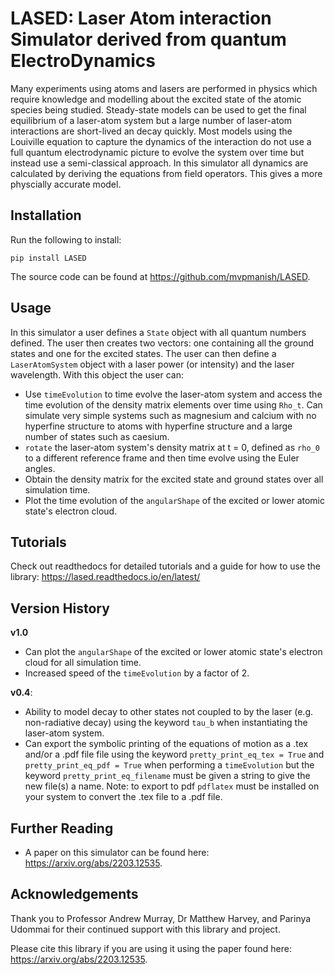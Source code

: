 # LASED: Laser Atom interaction Simulator derived from quantum ElectroDynamics

Many experiments using atoms and lasers are performed in physics which require knowledge and modelling about the excited state of the atomic species being studied. Steady-state models can be used to get the final equilibrium of a laser-atom system but a large number of laser-atom interactions are short-lived an decay quickly. Most models using the Louiville equation to capture the dynamics of the interaction do not use a full quantum electrodynamic picture to evolve the system over time but instead use a semi-classical approach. In this simulator all dynamics are calculated by deriving the equations from field operators. This gives a more physcially accurate model.

## Installation

Run the following to install:
```
pip install LASED
```

The source code can be found at https://github.com/mvpmanish/LASED.

## Usage

In this simulator a user defines a `State` object with all quantum numbers defined. The user then creates two vectors: one containing all the ground states and one for the excited states. The user can then define a `LaserAtomSystem` object with a laser power (or intensity) and the laser wavelength. With this object the user can:
- Use `timeEvolution` to time evolve the laser-atom system and access the time evolution of the density matrix elements over time using `Rho_t`. Can simulate very simple systems such as magnesium and calcium with no hyperfine structure to atoms with hyperfine structure and a large number of states such as caesium.
- `rotate` the laser-atom system's density matrix at t = 0, defined as `rho_0` to a different reference frame and then time evolve using the Euler angles.
- Obtain the density matrix for the excited state and ground states over all simulation time.
- Plot the time evolution of the `angularShape` of the excited or lower atomic state's electron cloud.

## Tutorials

Check out readthedocs for detailed tutorials and a guide for how to use the library: https://lased.readthedocs.io/en/latest/

## Version History

**v1.0**
- Can plot the `angularShape` of the excited or lower atomic state's electron cloud for all simulation time.
- Increased speed of the `timeEvolution` by a factor of 2.

**v0.4**:
- Ability to model decay to other states not coupled to by the laser (e.g. non-radiative decay) using the keyword `tau_b` when instantiating the laser-atom system.
- Can export the symbolic printing of the equations of motion as a .tex and/or a .pdf file file using the keyword `pretty_print_eq_tex = True` and `pretty_print_eq_pdf = True` when performing a `timeEvolution` but the keyword `pretty_print_eq_filename` must be given a string to give the new file(s) a name. Note: to export to pdf `pdflatex` must be installed on your system to convert the .tex file to a .pdf file.

## Further Reading

- A paper on this simulator can be found here: https://arxiv.org/abs/2203.12535.

## Acknowledgements

Thank you to Professor Andrew Murray, Dr Matthew Harvey, and Parinya Udommai for their continued support with this library and project.

Please cite this library if you are using it using the paper found here: https://arxiv.org/abs/2203.12535.
